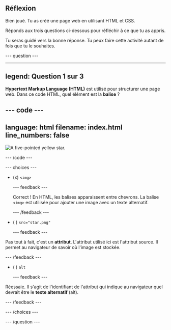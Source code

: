 ## Réflexion

Bien joué. Tu as créé une page web en utilisant HTML et CSS.

Réponds aux trois questions ci-dessous pour réfléchir à ce que tu as appris.

Tu seras guidé vers la bonne réponse. Tu peux faire cette activité autant de fois que tu le souhaites.

\--- question ---

---

## legend: Question 1 sur 3

**Hypertext Markup Language (HTML)** est utilisé pour structurer une page web. Dans ce code HTML, quel élément est la **balise** ?

## --- code ---

language: html
filename: index.html
line_numbers: false
--------------------------------------------------------

<img src="star.png" alt="A five-pointed yellow star."> 

\--- /code ---

\--- choices ---

- (x) `<img>`

  \--- feedback ---

  Correct ! En HTML, les balises apparaissent entre chevrons. La balise `<img>` est utilisée pour ajouter une image avec un texte alternatif.

  \--- /feedback ---

- ( ) `src="star.png"`

  \--- feedback ---

Pas tout à fait, c'est un **attribut**. L'attribut utilisé ici est l'attribut source. Il permet au navigateur de savoir où l'image est stockée.

\--- /feedback ---

- ( ) `alt`

  \--- feedback ---

Réessaie. Il s'agit de l'identifiant de l'attribut qui indique au navigateur quel devrait être le **texte alternatif** (alt).

\--- /feedback ---

\--- /choices ---

\--- /question ---
